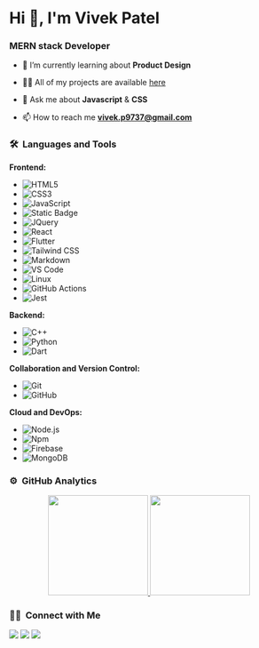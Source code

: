 <h1>Hi 👋, I'm Vivek Patel</h1>
<h3>MERN stack Developer</h3>
	
- 🌱 I’m currently learning about **Product Design**

- 👨‍💻 All of my projects are available [here](https://www.vivek9patel.com/projects)

- 💬 Ask me about **Javascript** & **CSS**

- 📫 How to reach me **vivek.p9737@gmail.com**


	
### 🛠 &nbsp;Languages and Tools

**Frontend:**

- ![HTML5](https://img.shields.io/badge/-HTML5-%23E44D27?style=for-the-badge&logo=html5&logoColor=ffffff)
- ![CSS3](https://img.shields.io/badge/-CSS3-%231572B6?style=for-the-badge&logo=css3)
- ![JavaScript](https://img.shields.io/badge/-JavaScript-%23F7DF1C?style=for-the-badge&logo=javascript&logoColor=000000&labelColor=%23F7DF1C&color=%23FFCE5A)
- ![Static Badge](https://img.shields.io/badge/Bootstrap)
- ![JQuery](https://img.shields.io/badge/jQuery-0769AD?style=for-the-badge&logo=jquery&logoColor=white)
- ![React](https://img.shields.io/badge/-React-61DAFB?style=for-the-badge&logo=react&logoColor=ffffff)
- ![Flutter](https://img.shields.io/badge/Flutter-02569B?style=for-the-badge&logo=flutter&logoColor=white)
- ![Tailwind CSS](https://img.shields.io/badge/Tailwind_CSS-38B2AC?style=for-the-badge&logo=tailwind-css&logoColor=white)
- ![Markdown](https://img.shields.io/badge/Markdown-000000?style=for-the-badge&logo=markdown&logoColor=white)
- ![VS Code](http://img.shields.io/badge/-VS%20Code-007ACC?style=for-the-badge&logo=visual-studio-code&logoColor=ffffff)
- ![Linux](http://img.shields.io/badge/-Linux-0078D6?style=for-the-badge&logo=linux&logoColor=ffffff)
- ![GitHub Actions](https://img.shields.io/badge/GitHub%20Actions-2088FF?style=for-the-badge&logo=github-actions&logoColor=white)
- ![Jest](https://img.shields.io/badge/Jest-C21325?style=for-the-badge&logo=jest&logoColor=white)

**Backend:**
- ![C++](https://img.shields.io/badge/C%2B%2B-00599C?style=for-the-badge&logo=c%2B%2B&logoColor=white)
- ![Python](http://img.shields.io/badge/-Python-3776AB?style=for-the-badge&logo=python&logoColor=ffffff)
- ![Dart](https://img.shields.io/badge/Dart-0175C2?style=for-the-badge&logo=dart&logoColor=white)

**Collaboration and Version Control:**
- ![Git](https://img.shields.io/badge/-Git-%23F05032?style=for-the-badge&logo=git&logoColor=%23ffffff)
- ![GitHub](https://img.shields.io/badge/-GitHub-181717?style=for-the-badge&logo=github)

**Cloud and DevOps:**
- ![Node.js](https://img.shields.io/badge/-Nodejs-339933?style=for-the-badge&logo=Node.js&logoColor=ffffff)
- ![Npm](https://img.shields.io/badge/-npm-CB3837?style=for-the-badge&logo=npm)
- ![Firebase](https://img.shields.io/badge/-Firebase-FFCA28?style=for-the-badge&logo=firebase&logoColor=ffffff)
- ![MongoDB](https://img.shields.io/badge/MongoDB-4EA94B?style=for-the-badge&logo=mongodb&logoColor=white)


### ⚙️ &nbsp;GitHub Analytics

<p align="center">
<a href="https://github.com/vivek9patel">
  <img height="180em" src="https://github-readme-stats-eight-theta.vercel.app/api?username=vivek9patel&show_icons=true&theme=algolia&include_all_commits=true&count_private=true"/>
  <img height="180em" src="https://github-readme-stats-eight-theta.vercel.app/api/top-langs/?username=vivek9patel&layout=compact&langs_count=8&theme=algolia"/>
</a>
</p>

### 🤝🏻 &nbsp;Connect with Me

<p>
<!-- <a href="https://www.vivek9patel.com"><img src="https://img.shields.io/badge/-adityavsingh.com-3423A6?style=for-the-badge&logo=Google-Chrome&logoColor=white"/></a> -->
<a href="https://linkedin.com/in/vivek9patel"><img src="https://img.shields.io/badge/-vivek9patel-0077B5?style=flat&logo=Linkedin&logoColor=white"/></a>
<a href="mailto:vivek.p9737@gmail.com"><img src="https://img.shields.io/badge/-vivek.p9737@gmail.com-D14836?style=flat&logo=Gmail&logoColor=white"/></a>
<a href="https://twitter.com/vivek9patel"><img src="https://img.shields.io/badge/-@vivek9patel-1877F2?style=flat&logo=Twitter&logoColor=white"/></a>
</p>
<!-- <p align="center"><img align="center" src="https://github-readme-streak-stats.herokuapp.com/?user=vivek9patel&" alt="vivek9patel" /></p> -->
